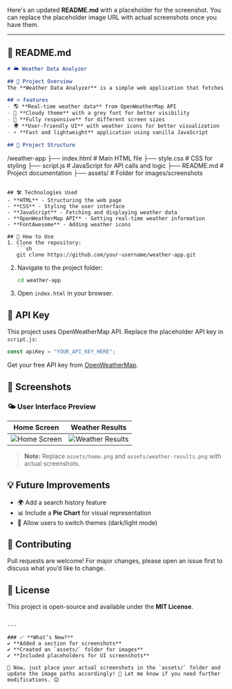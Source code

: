 Here's an updated **README.md** with a placeholder for the screenshot. You can replace the placeholder image URL with actual screenshots once you have them.  

---

## 📌 **README.md**
```md
# 🌥️ Weather Data Analyzer

## 🚀 Project Overview
The **Weather Data Analyzer** is a simple web application that fetches real-time weather data for a given city using the **OpenWeatherMap API**. Users can input a city name and get weather details, including **temperature, humidity, pressure, wind speed, and weather description**, along with relevant icons.

## 🔥 Features
- 🌎 **Real-time weather data** from OpenWeatherMap API
- 🎨 **Cloudy theme** with a grey font for better visibility
- 📱 **Fully responsive** for different screen sizes
- 🌍 **User-friendly UI** with weather icons for better visualization
- ⚡ **Fast and lightweight** application using vanilla JavaScript

## 📂 Project Structure
```
/weather-app
  ├── index.html        # Main HTML file
  ├── style.css         # CSS for styling
  ├── script.js         # JavaScript for API calls and logic
  ├── README.md         # Project documentation
  ├── assets/           # Folder for images/screenshots
```

## 🛠️ Technologies Used
- **HTML** - Structuring the web page
- **CSS** - Styling the user interface
- **JavaScript** - Fetching and displaying weather data
- **OpenWeatherMap API** - Getting real-time weather information
- **FontAwesome** - Adding weather icons

## 📌 How to Use
1. Clone the repository:
   ```sh
   git clone https://github.com/your-username/weather-app.git
   ```
2. Navigate to the project folder:
   ```sh
   cd weather-app
   ```
3. Open `index.html` in your browser.

## 🔑 API Key
This project uses OpenWeatherMap API. Replace the placeholder API key in `script.js`:
```js
const apiKey = "YOUR_API_KEY_HERE";
```
Get your free API key from [OpenWeatherMap](https://openweathermap.org/api).

## 📸 Screenshots
### 🌤️ User Interface Preview
| **Home Screen** | **Weather Results** |
|----------------|----------------|
| ![Home Screen](assets/home.png) | ![Weather Results](assets/weather-results.png) |

> **Note:** Replace `assets/home.png` and `assets/weather-results.png` with actual screenshots.

## 💡 Future Improvements
- 🌍 Add a search history feature
- 📊 Include a **Pie Chart** for visual representation
- 🌈 Allow users to switch themes (dark/light mode)

## 🤝 Contributing
Pull requests are welcome! For major changes, please open an issue first to discuss what you’d like to change.

## 📜 License
This project is open-source and available under the **MIT License**.
```

---

### ✅ **What’s New?**
✔ **Added a section for screenshots**  
✔ **Created an `assets/` folder for images**  
✔ **Included placeholders for UI screenshots**  

📌 Now, just place your actual screenshots in the `assets/` folder and update the image paths accordingly! 🚀 Let me know if you need further modifications. 😊
